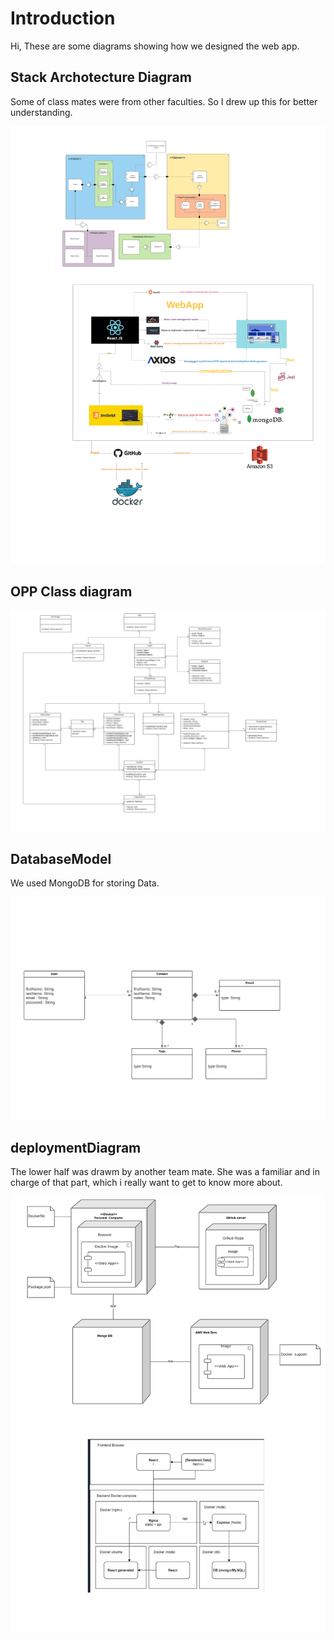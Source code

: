 # Introduction
Hi, These are some diagrams showing how we designed the web app.

## Stack Archotecture Diagram
Some of class mates were from other faculties. So I drew up this for better understanding.

![alt text](stackArchitecture.png)


## OPP Class diagram
![alt text](designClass.png)


## DatabaseModel
We used MongoDB for storing Data. 

![alt text](databaseModel.png)

## deploymentDiagram
The lower half was drawm by another team mate. She was a familiar and in charge of that part, which i really want to get to know more about.

![alt text](deploymentDiagram.png)

